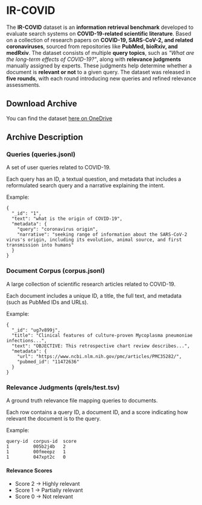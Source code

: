 # IR-COVID
The **IR-COVID** dataset is an **information retrieval benchmark** developed to evaluate search systems on **COVID-19-related scientific literature**. Based on a collection of research papers on **COVID-19, SARS-CoV-2, and related coronaviruses**, sourced from repositories like **PubMed, bioRxiv, and medRxiv**. The dataset consists of multiple **query topics**, such as *"What are the long-term effects of COVID-19?"*, along with **relevance judgments** manually assigned by experts. These judgments help determine whether a document is **relevant or not** to a given query. The dataset was released in **five rounds**, with each round introducing new queries and refined relevance assessments. 

## Download Archive
You can find the dataset [here on OneDrive](https://mailaub-my.sharepoint.com/:u:/r/personal/hg31_aub_edu_lb/Documents/CMPS-365-Projects/IR-Covid-archive.zip?csf=1&web=1&e=wSShn2)

## Archive Description

### Queries (queries.jsonl)

A set of user queries related to COVID-19.

Each query has an ID, a textual question, and metadata that includes a reformulated search query and a narrative explaining the intent.

Example:
```
{
  "_id": "1",
  "text": "what is the origin of COVID-19",
  "metadata": {
    "query": "coronavirus origin",
    "narrative": "seeking range of information about the SARS-CoV-2 virus's origin, including its evolution, animal source, and first transmission into humans"
  }
}
```

### Document Corpus (corpus.jsonl)

A large collection of scientific research articles related to COVID-19.

Each document includes a unique ID, a title, the full text, and metadata (such as PubMed IDs and URLs).

Example:
```
{
  "_id": "ug7v899j",
  "title": "Clinical features of culture-proven Mycoplasma pneumoniae infections...",
  "text": "OBJECTIVE: This retrospective chart review describes...",
  "metadata": {
    "url": "https://www.ncbi.nlm.nih.gov/pmc/articles/PMC35282/",
    "pubmed_id": "11472636"
  }
}
```
### Relevance Judgments (qrels/test.tsv)

A ground truth relevance file mapping queries to documents.

Each row contains a query ID, a document ID, and a score indicating how relevant the document is to the query.

Example:
```
query-id  corpus-id  score
1         005b2j4b   2
1         00fmeepz   1
1         047xpt2c   0
```

#### Relevance Scores
* Score 2 → Highly relevant
* Score 1 → Partially relevant
* Score 0 → Not relevant